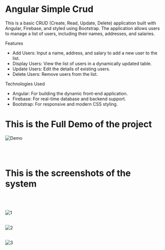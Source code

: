 # Angular Simple Crud

This is a basic CRUD (Create, Read, Update, Delete) application built with Angular, Firebase, and styled using Bootstrap. The application allows users to manage a list of users, including their names, addresses, and salaries.

Features

<ul>
<li>Add Users: Input a name, address, and salary to add a new user to the list.</li>
<li>Display Users: View the list of users in a dynamically updated table.</li>
<li>Update Users: Edit the details of existing users.</li>
<li>Delete Users: Remove users from the list.</li>
</ul>

Technologies Used

<ul>
<li>Angular: For building the dynamic front-end application.</li>
<li>Firebase: For real-time database and backend support.</li>
<li>Bootstrap: For responsive and modern CSS styling.</li>
</ul>

<h1>This is the Full Demo of the project</h1>

![Demo](https://github.com/kusha2000/angular-simple-crud/assets/127003267/e3a2ca78-6959-4d09-b2e4-2494ce612fbb)

<br><br>
<h1>This is the screenshots of the system</h1><br><br>

![1](https://github.com/kusha2000/angular-simple-crud/assets/127003267/54da916c-67b2-4d7d-ba06-79dc6e85eedc)<br><br>

![2](https://github.com/kusha2000/angular-simple-crud/assets/127003267/0bc18223-47f6-4724-bd48-36b4f6a2de77)<br><br>

![3](https://github.com/kusha2000/angular-simple-crud/assets/127003267/7c445d71-ae9f-4524-9291-cf5af66d834d)<br><br>






